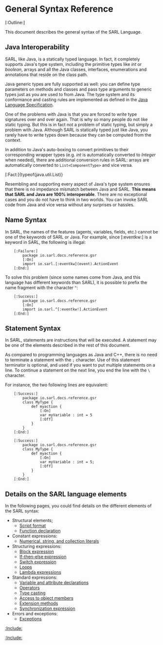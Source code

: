 # General Syntax Reference

[:Outline:]

This document describes the general syntax of the SARL Language. 


## Java Interoperability

SARL, like Java, is a statically typed language. In fact, it completely supports 
Java's type system, including the primitive types like _int_ or _boolean_, 
arrays and all the Java classes, interfaces, enumerations and annotations that reside 
on the class path.

Java generic types are fully supported as well: you can define type parameters on 
methods and classes and pass type arguments to generic types just as you are 
used to from Java. The type system and its conformance and casting rules are 
implemented as defined in the
[Java Language Specification](https://docs.oracle.com/javase/specs/jls/se8/html/).

One of the problems with Java is that you are forced to write type signatures 
over and over again. That is why so many people do not like static typing. 
But this is in fact not a problem of static typing, but simply a problem with 
Java. Although SARL is statically typed just like Java, you rarely have to 
write types down because they can be computed from the context.

In addition to Java's auto-boxing to convert primitives to their corresponding wrapper 
types (e.g. _int_ is automatically converted to _Integer_ when needed), there are 
additional conversion rules in SARL: arrays are automatically converted to
`List<ComponentType>` and vice versa.

[:Fact:]{typeof(java.util.List)}

Resembling and supporting every aspect of Java's type system ensures that there is 
no impedance mismatch between Java and SARL. __This means that SARL and Java are 
100% interoperable__. There are no exceptional cases and you do not have to 
think in two worlds. You can invoke SARL code from Java and vice versa without any
surprises or hassles.	


## Name Syntax

In SARL, the names of the features (agents, variables, fields, etc.)
cannot be one of the keywords of SARL or Java.
For example, since [:eventkw:] is a keyword in SARL, the following is illegal:

		[:Failure:]
			package io.sarl.docs.reference.gsr
			[:On]
			import io.sarl.[:eventkw](event).ActionEvent
		[:End:] 

To solve this problem (since some names come from Java, and
this language has different keywords than SARL), it
is possible to prefix the name fragment with the character `^`:

		[:Success:]
			package io.sarl.docs.reference.gsr
			[:On]
			import io.sarl.^[:eventkw!].ActionEvent
		[:End:] 


## Statement Syntax

In SARL, statements are instructions that will be executed.
A statement may be one of the elements described in the rest of this document.

As compared to programming languages as Java and C++, there is no need to terminate
a statement with the `;` character.
Use of this statement terminator is optional, and used if you want to
put multiple statements on a line. To continue a statement on the next
line, you end the line with the `\` character.

For instance, the two following lines are equivalent:

		[:Success:]
			package io.sarl.docs.reference.gsr
			class MyType {
				def myaction {
					[:On]
					var myVariable : int = 5
					[:Off]
				}
			}
		[:End:] 

		[:Success:]
			package io.sarl.docs.reference.gsr
			class MyType {
				def myaction {
					[:On]
					var myVariable : int = 5;
					[:Off]
				}
			}
		[:End:] 


## Details on the SARL language elements

In the following pages, you could find details on the different elements of the SARL syntax:

* Structural elements;
	* [Script format](./general/Script.md)
	* [Function declaration](./general/FuncDecls.md)
* Constant expressions:
	* [Numerical, string, and collection literals](./general/Literals.md)
* Structuring expressions:
	* [Block expression](./general/Block.md)
	* [If-then-else expression](./general/IfExpression.md)
	* [Switch expression](./general/SwitchExpression.md)
	* [Loops](./general/LoopExpression.md)
	* [Lambda expressions](./general/Lambda.md)
* Standard expressions:
	* [Variable and attribute declarations](./general/VarDecls.md)
	* [Operators](./general/Operators.md)
	* [Type casting](./general/Cast.md)
	* [Access to object members](./general/MemberAccess.md)
	* [Extension methods](./general/Extension.md)
	* [Synchronization expression](./general/Synchronization.md)
* Errors and exceptions:
	* [Exceptions](./general/Exception.md)



[:Include:](./generalsyntaxref.inc)

[:Include:](../legal.inc)
